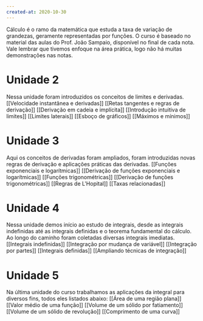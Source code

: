 ```yaml
---
created-at: 2020-10-30
---
```

Cálculo é o ramo da matemática que estuda a taxa de variação de grandezas, geramente representadas por funções. O curso é baseado no material das aulas do Prof. João Sampaio, disponível no final de cada nota. Vale lembrar que tivemos enfoque na área prática, logo não há muitas demonstrações nas notas. 

# Unidade 2
Nessa unidade foram introduzidos os conceitos de limites e derivadas.
[[Velocidade instantânea e derivadas]]
[[Retas tangentes e regras de derivação]]
[[Derivação em cadeia e implícita]]
[[Introdução intuitiva de limites]]
[[Limites laterais]]
[[Esboço de gráficos]]
[[Máximos e mínimos]]

# Unidade 3
Aqui os conceitos de derivadas foram ampliados, foram introduzidas novas regras de derivação e aplicações práticas das derivadas. 
[[Funções exponenciais e logarítmicas]]
[[Derivação de funções exponenciais e logarítmicas]]
[[Funções trigonométricas]]
[[Derivação de funções trigonométricas]]
[[Regras de L'Hopital]]
[[Taxas relacionadas]]

# Unidade 4
Nessa unidade demos início ao estudo de integrais, desde as integrais indefinidas até as integrais definidas e o teorema fundamental do cálculo. Ao longo do caminho foram coletadas diversas integrais imediatas.
[[Integrais indefinidas]]
[[Integração por mudança de variável]]
[[Integração por partes]]
[[Integrais definidas]]
[[Ampliando técnicas de integração]]

# Unidade 5
Na última unidade do curso trabalhamos as aplicações da integral para diversos fins, todos eles listados abaixo:
[[Área de uma região plana]]
[[Valor médio de uma função]]
[[Volume de um sólido por fatiamento]]
[[Volume de um sólido de revolução]]
[[Comprimento de uma curva]]
